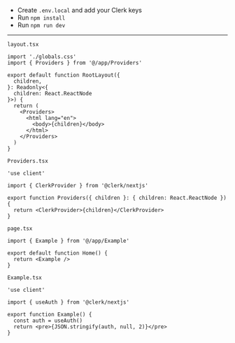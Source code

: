 - Create `.env.local` and add your Clerk keys
- Run `npm install`
- Run `npm run dev`

---

`layout.tsx`

```tsx
import './globals.css'
import { Providers } from '@/app/Providers'

export default function RootLayout({
  children,
}: Readonly<{
  children: React.ReactNode
}>) {
  return (
    <Providers>
      <html lang="en">
        <body>{children}</body>
      </html>
    </Providers>
  )
}
```

`Providers.tsx`

```tsx
'use client'

import { ClerkProvider } from '@clerk/nextjs'

export function Providers({ children }: { children: React.ReactNode }) {
  return <ClerkProvider>{children}</ClerkProvider>
}
```

`page.tsx`

```tsx
import { Example } from '@/app/Example'

export default function Home() {
  return <Example />
}
```

`Example.tsx`

```tsx
'use client'

import { useAuth } from '@clerk/nextjs'

export function Example() {
  const auth = useAuth()
  return <pre>{JSON.stringify(auth, null, 2)}</pre>
}
```
